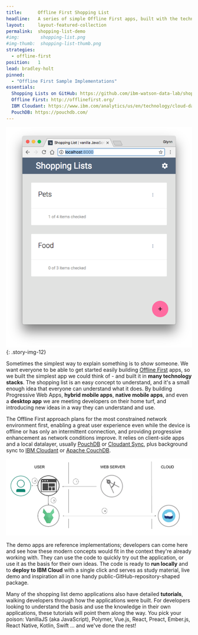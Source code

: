 ```yaml
---
title:      Offline First Shopping List
headline:   A series of simple Offline First apps, built with the technology you already know
layout:     layout-featured-collection
permalink:  shopping-list-demo
#img:        shopping-list.png
#img-thumb:  shopping-list-thumb.png
strategies:
  - offline-first
position:	1
lead: bradley-holt
pinned: 
  - "Offline First Sample Implementations"
essentials:
  Shopping Lists on GitHub: https://github.com/ibm-watson-data-lab/shopping-list
  Offline First: http://offlinefirst.org/
  IBM Cloudant: https://www.ibm.com/analytics/us/en/technology/cloud-data-services/cloudant/
  PouchDB: https://pouchdb.com/
---
```


![Screen shot of the Shopping List demo app.](/img/shopping-list-vanillajs.png "The Shopping List demo app"){: .story-img-12}

Sometimes the simplest way to explain something is to _show_ someone. We want everyone to be able to get started easily building [Offline First](https://www.ibm.com/cloud/learn/offline-first) apps, so we built the simplest app we could think of - and built it in **many technology stacks**. The shopping list is an easy concept to understand, and it's a small enough idea that everyone can understand what it does. By building Progressive Web Apps, **hybrid mobile apps**, **native mobile apps**, and even a **desktop app** we are meeting developers on their home turf, and introducing new ideas in a way they can understand and use.

The Offline First approach plans for the most constrained network environment first, enabling a great user experience even while the device is offline or has only an intermittent connection, and providing progressive enhancement as network conditions improve. It relies on client-side apps and a local datalayer, usually [PouchDB](https://pouchdb.com/) or [Cloudant Sync](https://developer.ibm.com/clouddataservices/offline-first/), plus background sync to [IBM Cloudant](https://developer.ibm.com/clouddataservices/offline-first/) or [Apache CouchDB](http://couchdb.apache.org/).

![Architecture of the Shopping List demo apps](/img/shopping-list-architecture.png "Offline First Shopping List Architecture Diagram")

The demo apps are reference implementations; developers can come here and see how these modern concepts would fit in the context they're already working with. They can use the code to quickly try out the application, or use it as the basis for their own ideas. The code is ready to **run locally** and to **deploy to IBM Cloud** with a single click and serves as study material, live demo and inspiration all in one handy public-GitHub-repository-shaped package.


Many of the shopping list demo applications also have detailed **tutorials**, walking developers through how the applications were built. For developers looking to understand the basis and use the knowledge in their own applications, these tutorials will point them along the way. You pick your poison: VanillaJS (aka JavaScript), Polymer, Vue.js, React, Preact, Ember.js, React Native, Kotlin, Swift ... and we've done the rest!

